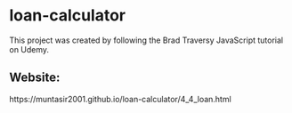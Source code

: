 # loan-calculator
This project was created by following the Brad Traversy JavaScript tutorial on Udemy.

<h2>Website:</h2> <p> https://muntasir2001.github.io/loan-calculator/4_4_loan.html <p>
